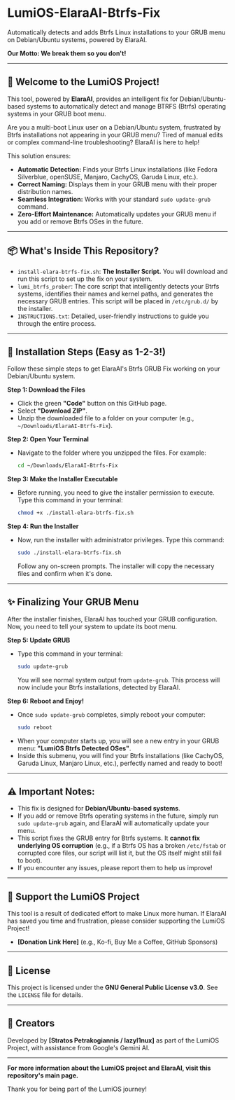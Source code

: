 
# LumiOS-ElaraAI-Btrfs-Fix

Automatically detects and adds Btrfs Linux installations to your GRUB menu on Debian/Ubuntu systems, powered by ElaraAI.

**Our Motto: We break them so you don't!**

---

## 🌟 Welcome to the LumiOS Project!

This tool, powered by **ElaraAI**, provides an intelligent fix for Debian/Ubuntu-based systems to automatically detect and manage BTRFS (Btrfs) operating systems in your GRUB boot menu.

Are you a multi-boot Linux user on a Debian/Ubuntu system, frustrated by Btrfs installations not appearing in your GRUB menu? Tired of manual edits or complex command-line troubleshooting? ElaraAI is here to help!

This solution ensures:
* **Automatic Detection:** Finds your Btrfs Linux installations (like Fedora Silverblue, openSUSE, Manjaro, CachyOS, Garuda Linux, etc.).
* **Correct Naming:** Displays them in your GRUB menu with their proper distribution names.
* **Seamless Integration:** Works with your standard `sudo update-grub` command.
* **Zero-Effort Maintenance:** Automatically updates your GRUB menu if you add or remove Btrfs OSes in the future.

---

## 📦 What's Inside This Repository?

* `install-elara-btrfs-fix.sh`: **The Installer Script.** You will download and run this script to set up the fix on your system.
* `lumi_btrfs_prober`: The core script that intelligently detects your Btrfs systems, identifies their names and kernel paths, and generates the necessary GRUB entries. This script will be placed in `/etc/grub.d/` by the installer.
* `INSTRUCTIONS.txt`: Detailed, user-friendly instructions to guide you through the entire process.

---

## 🚀 Installation Steps (Easy as 1-2-3!)

Follow these simple steps to get ElaraAI's Btrfs GRUB Fix working on your Debian/Ubuntu system.

**Step 1: Download the Files**
* Click the green **"Code"** button on this GitHub page.
* Select **"Download ZIP"**.
* Unzip the downloaded file to a folder on your computer (e.g., `~/Downloads/ElaraAI-Btrfs-Fix`).

**Step 2: Open Your Terminal**
* Navigate to the folder where you unzipped the files. For example:
    ```bash
    cd ~/Downloads/ElaraAI-Btrfs-Fix
    ```

**Step 3: Make the Installer Executable**
* Before running, you need to give the installer permission to execute. Type this command in your terminal:
    ```bash
    chmod +x ./install-elara-btrfs-fix.sh
    ```

**Step 4: Run the Installer**
* Now, run the installer with administrator privileges. Type this command:
    ```bash
    sudo ./install-elara-btrfs-fix.sh
    ```
    Follow any on-screen prompts. The installer will copy the necessary files and confirm when it's done.

---

## ✨ Finalizing Your GRUB Menu

After the installer finishes, ElaraAI has touched your GRUB configuration. Now, you need to tell your system to update its boot menu.

**Step 5: Update GRUB**
* Type this command in your terminal:
    ```bash
    sudo update-grub
    ```
    You will see normal system output from `update-grub`. This process will now include your Btrfs installations, detected by ElaraAI.

**Step 6: Reboot and Enjoy!**
* Once `sudo update-grub` completes, simply reboot your computer:
    ```bash
    sudo reboot
    ```
* When your computer starts up, you will see a new entry in your GRUB menu: **"LumiOS Btrfs Detected OSes"**.
* Inside this submenu, you will find your Btrfs installations (like CachyOS, Garuda Linux, Manjaro Linux, etc.), perfectly named and ready to boot!

---

## ⚠️ Important Notes:

* This fix is designed for **Debian/Ubuntu-based systems**.
* If you add or remove Btrfs operating systems in the future, simply run `sudo update-grub` again, and ElaraAI will automatically update your menu.
* This script fixes the GRUB entry for Btrfs systems. It **cannot fix underlying OS corruption** (e.g., if a Btrfs OS has a broken `/etc/fstab` or corrupted core files, our script will list it, but the OS itself might still fail to boot).
* If you encounter any issues, please report them to help us improve!

---

## 💖 Support the LumiOS Project

This tool is a result of dedicated effort to make Linux more human. If ElaraAI has saved you time and frustration, please consider supporting the LumiOS Project!

* **[Donation Link Here]** (e.g., Ko-fi, Buy Me a Coffee, GitHub Sponsors)

---

## 📜 License

This project is licensed under the **GNU General Public License v3.0**. See the `LICENSE` file for details.

---

## 👤 Creators

Developed by **[Stratos Petrakogiannis / lazyl1nux]** as part of the LumiOS Project, with assistance from Google's Gemini AI.

---

**For more information about the LumiOS project and ElaraAI, visit this repository's main page.**

Thank you for being part of the LumiOS journey!
